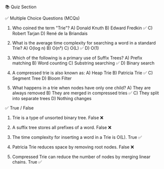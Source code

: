 📚 Quiz Section

✅ Multiple Choice Questions (MCQs)
1. Who coined the term "Trie"?
A) Donald Knuth
B) Edward Fredkin ✅
C) Robert Tarjan
D) René de la Briandais

2. What is the average time complexity for searching a word in a standard Trie?
A) O(log n)
B) O(n²)
C) O(L) ✅
D) O(1)

3. Which of the following is a primary use of Suffix Trees?
A) Prefix matching
B) Word counting
C) Substring searching ✅
D) Binary search

4. A compressed trie is also known as:
A) Heap Trie
B) Patricia Trie ✅
C) Segment Tree
D) Bloom Filter

5. What happens in a trie when nodes have only one child?
A) They are always removed
B) They are merged in compressed tries ✅
C) They split into separate trees
D) Nothing changes

✅ True / False
1. Trie is a type of unsorted binary tree.
False ❌

2. A suffix tree stores all prefixes of a word.
False ❌

3. The time complexity for inserting a word in a Trie is O(L).
True ✅

4. Patricia Trie reduces space by removing root nodes.
False ❌

5. Compressed Trie can reduce the number of nodes by merging linear chains.
True ✅

